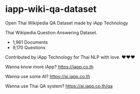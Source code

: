 # iapp-wiki-qa-dataset
Open Thai Wikipedia QA Dataset made by iApp Technology

Thai Wikipedia Question Answering Dataset.
- 1,961 Documents
- 9,170 Questions

Contributed by iApp Technology for Thai NLP with love. ❤️❤️❤️

Wanna know more iApp? https://iapp.co.th 

Wanna use some AI? https://ai.iapp.co.th

Wanna use Thai QA system? https://ai.iapp.co.th/qa

